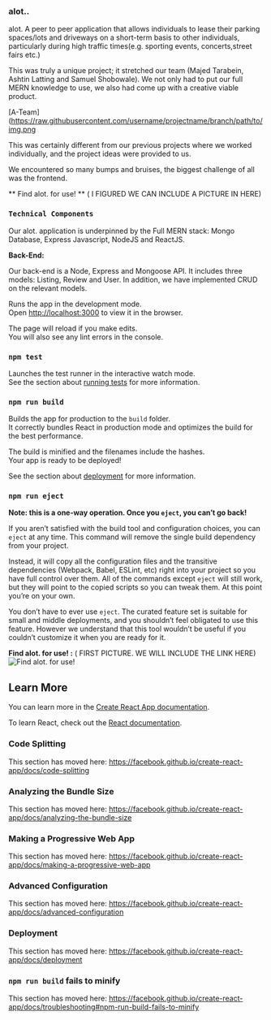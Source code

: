 ### alot..

alot.  A peer to peer application that allows individuals to lease their parking spaces/lots and driveways on a short-term basis to other individuals, particularly during high traffic times(e.g. sporting events, concerts,street fairs etc.) 

This was truly a unique project; it stretched our team (Majed Tarabein, Ashtin Latting and Samuel Shobowale). 
We not only had to put our full MERN knowledge to use, we also had come up with a creative viable product.

[A-Team](https://raw.githubusercontent.com/username/projectname/branch/path/to/img.png

This was certainly different from our previous projects where we worked individually, and the project ideas were provided to us.

We encountered so many bumps and bruises, the biggest challenge of all was the frontend. 



** Find alot. for use! ** ( I FIGURED WE CAN INCLUDE A PICTURE IN HERE)
### `Technical Components`

Our alot. application is underpinned by the Full MERN stack: Mongo Database, Express Javascript, NodeJS and ReactJS. 

**Back-End:**

Our back-end is a Node, Express and Mongoose API. It includes three models: Listing, Review and User. In addition, we have implemented CRUD on the relevant models.



Runs the app in the development mode.<br>
Open [http://localhost:3000](http://localhost:3000) to view it in the browser.

The page will reload if you make edits.<br>
You will also see any lint errors in the console.

### `npm test`

Launches the test runner in the interactive watch mode.<br>
See the section about [running tests](https://facebook.github.io/create-react-app/docs/running-tests) for more information.

### `npm run build`

Builds the app for production to the `build` folder.<br>
It correctly bundles React in production mode and optimizes the build for the best performance.

The build is minified and the filenames include the hashes.<br>
Your app is ready to be deployed!

See the section about [deployment](https://facebook.github.io/create-react-app/docs/deployment) for more information.

### `npm run eject`

**Note: this is a one-way operation. Once you `eject`, you can’t go back!**

If you aren’t satisfied with the build tool and configuration choices, you can `eject` at any time. This command will remove the single build dependency from your project.

Instead, it will copy all the configuration files and the transitive dependencies (Webpack, Babel, ESLint, etc) right into your project so you have full control over them. All of the commands except `eject` will still work, but they will point to the copied scripts so you can tweak them. At this point you’re on your own.

You don’t have to ever use `eject`. The curated feature set is suitable for small and middle deployments, and you shouldn’t feel obligated to use this feature. However we understand that this tool wouldn’t be useful if you couldn’t customize it when you are ready for it.

**Find alot. for use! :** ( FIRST PICTURE. WE WILL INCLUDE THE LINK HERE)
![Find alot. for use!](https://media.git.generalassemb.ly/user/8618/files/261bb4ca-cbb6-11e8-86de-e4da123819ce)

## Learn More

You can learn more in the [Create React App documentation](https://facebook.github.io/create-react-app/docs/getting-started).

To learn React, check out the [React documentation](https://reactjs.org/).

### Code Splitting

This section has moved here: https://facebook.github.io/create-react-app/docs/code-splitting

### Analyzing the Bundle Size

This section has moved here: https://facebook.github.io/create-react-app/docs/analyzing-the-bundle-size

### Making a Progressive Web App

This section has moved here: https://facebook.github.io/create-react-app/docs/making-a-progressive-web-app

### Advanced Configuration

This section has moved here: https://facebook.github.io/create-react-app/docs/advanced-configuration

### Deployment

This section has moved here: https://facebook.github.io/create-react-app/docs/deployment

### `npm run build` fails to minify

This section has moved here: https://facebook.github.io/create-react-app/docs/troubleshooting#npm-run-build-fails-to-minify

